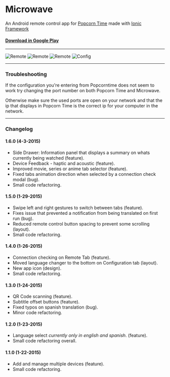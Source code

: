 Microwave
=========

An Android remote control app for [Popcorn Time](https://popcorntime.io/) made with [Ionic Framework](http://ionicframework.com/)

#### [Download in Google Play](https://play.google.com/store/apps/details?id=com.eruecco.microwave)

---

![Remote](http://oscarviquez.com/screenshots/microwave/remote.png "Remote")
![Remote](http://oscarviquez.com/screenshots/microwave/devices.png "Devices")
![Remote](http://oscarviquez.com/screenshots/microwave/details.png "Details")
![Config](http://oscarviquez.com/screenshots/microwave/config.png "Config")

---

### Troubleshooting
If the configuration you're entering from Popcorntime does not seem to work try changing the port number on both Popcorn Time and Microwave.

Otherwise make sure the used ports are open on your network and that the ip that displays in Popcorn Time is the correct ip for your computer in the network.

---

### Changelog

#### 1.6.0 (4-3-2015)
- Side Drawer: Information panel that displays a summary on whats currently being watched (feature).
- Device Feedback - haptic and acoustic (feature).
- Improved movie, series or anime tab selector (feature).
- Fixed tabs animation direction when selected by a connection check modal (bug). 
- Small code refactoring.

#### 1.5.0 (1-29-2015)
- Swipe left and right gestures to switch between tabs (feature).
- Fixes issue that prevented a notification from being translated on first run (bug).
- Reduced remote control button spacing to prevent some scrolling (layout).
- Small code refactoring.

#### 1.4.0 (1-26-2015)
- Connection checking on Remote Tab (feature).
- Moved language changer to the bottom on Configuration tab (layout).
- New app icon (design).
- Small code refactoring.

#### 1.3.0 (1-24-2015)
- QR Code scanning (feature).
- Subtitle offset buttons (feature).
- Fixed typos on spanish translation (bug).
- Minor code refactoring. 

#### 1.2.0 (1-23-2015)
- Language select *currently only in english and spanish*. (feature).
- Small code refactoring overall. 

#### 1.1.0 (1-22-2015)
- Add and manage multiple devices (feature).
- Small code refactoring.

